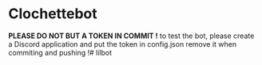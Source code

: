 # Clochettebot

**PLEASE DO NOT BUT A TOKEN IN COMMIT !**
to test the bot, please create a Discord application and put the token in config.json
remove it when commiting and pushing !# lilbot
